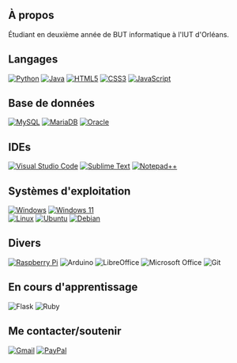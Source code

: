 ## À propos
Étudiant en deuxième année de BUT informatique à l'IUT d'Orléans.

## Langages
[![Python](https://img.shields.io/badge/python-3670A0?style=for-the-badge&logo=python&logoColor=ffdd54)](https://fr.wikipedia.org/wiki/Python_(langage))
[![Java](https://img.shields.io/badge/java-%23ED8B00.svg?style=for-the-badge&logo=java&logoColor=white)](https://fr.wikipedia.org/wiki/Java_(langage))
[![HTML5](https://img.shields.io/badge/html5-%23E34F26.svg?style=for-the-badge&logo=html5&logoColor=white)](https://fr.wikipedia.org/wiki/Hypertext_Markup_Language)
[![CSS3](https://img.shields.io/badge/css3-%231572B6.svg?style=for-the-badge&logo=css3&logoColor=white)](https://fr.wikipedia.org/wiki/Feuilles_de_style_en_cascade)
[![JavaScript](https://img.shields.io/badge/javascript-%23323330.svg?style=for-the-badge&logo=javascript&logoColor=%23F7DF1E)](https://fr.wikipedia.org/wiki/JavaScript)

## Base de données
[![MySQL](https://img.shields.io/badge/mysql-%2300f.svg?style=for-the-badge&logo=mysql&logoColor=white)](https://fr.wikipedia.org/wiki/MySQL)
[![MariaDB](https://img.shields.io/badge/MariaDB-003545?style=for-the-badge&logo=mariadb&logoColor=white)](https://fr.wikipedia.org/wiki/MariaDB)
[![Oracle](https://img.shields.io/badge/Oracle-F80000?style=for-the-badge&logo=oracle&logoColor=white)](https://fr.wikipedia.org/wiki/Oracle_Database)

## IDEs
[![Visual Studio Code](https://img.shields.io/badge/Visual%20Studio%20Code-0078d7.svg?style=for-the-badge&logo=visual-studio-code&logoColor=white)](https://fr.wikipedia.org/wiki/Visual_Studio_Code)
[![Sublime Text](https://img.shields.io/badge/sublime_text-%23575757.svg?style=for-the-badge&logo=sublime-text&logoColor=important)](https://fr.wikipedia.org/wiki/Sublime_Text)
[![Notepad++](https://img.shields.io/badge/Notepad++-90E59A.svg?style=for-the-badge&logo=notepad%2b%2b&logoColor=black)](https://fr.wikipedia.org/wiki/Notepad%2B%2B)

## Systèmes d'exploitation
[![Windows](https://img.shields.io/badge/Windows-0078D6?style=for-the-badge&logo=windows&logoColor=white)](https://fr.wikipedia.org/wiki/Microsoft_Windows)
[![Windows 11](https://img.shields.io/badge/Windows%2011-%230079d5.svg?style=for-the-badge&logo=Windows%2011&logoColor=white)](https://fr.wikipedia.org/wiki/Windows_11)
<br>
[![Linux](https://img.shields.io/badge/Linux-FCC624?style=for-the-badge&logo=linux&logoColor=black)](https://fr.wikipedia.org/wiki/Linux)
[![Ubuntu](https://img.shields.io/badge/Ubuntu-E95420?style=for-the-badge&logo=ubuntu&logoColor=white)](https://fr.wikipedia.org/wiki/Ubuntu_(système_d%27exploitation))
[![Debian](https://img.shields.io/badge/Debian-D70A53?style=for-the-badge&logo=debian&logoColor=white)](https://fr.wikipedia.org/wiki/Debian)

## Divers
[![Raspberry Pi](https://img.shields.io/badge/-RaspberryPi-C51A4A?style=for-the-badge&logo=Raspberry-Pi)](https://fr.wikipedia.org/wiki/Raspberry_Pi)
![Arduino](https://img.shields.io/badge/-Arduino-00979D?style=for-the-badge&logo=Arduino&logoColor=white)
![LibreOffice](https://img.shields.io/badge/LibreOffice-%2318A303?style=for-the-badge&logo=LibreOffice&logoColor=white)
![Microsoft Office](https://img.shields.io/badge/Microsoft_Office-D83B01?style=for-the-badge&logo=microsoft-office&logoColor=white)
![Git](https://img.shields.io/badge/git-%23F05033.svg?style=for-the-badge&logo=git&logoColor=white)

## En cours d'apprentissage
![Flask](https://img.shields.io/badge/flask-%23000.svg?style=for-the-badge&logo=flask&logoColor=white)
![Ruby](https://img.shields.io/badge/ruby-%23CC342D.svg?style=for-the-badge&logo=ruby&logoColor=white)

## Me contacter/soutenir
[![Gmail](https://img.shields.io/badge/Gmail-D14836?style=for-the-badge&logo=gmail&logoColor=white)](mailto:http://constantinloszach@gmail.com/)
[![PayPal](https://img.shields.io/badge/PayPal-00457C?style=for-the-badge&logo=paypal&logoColor=white)](https://paypal.me/constantinloszach?country.x=FR&locale.x=fr_FR)

